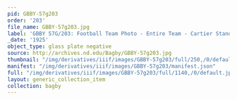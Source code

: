 ```yaml
---
pid: GBBY-57g203
order: '203'
file_name: GBBY-57g203.jpg
label: 'GBBY 57G/203: Football Team Photo - Entire Team - Cartier Stands - 1925'
_date: '1925'
object_type: glass plate negative
source: http://archives.nd.edu/Bagby/GBBY-57g203.jpg
thumbnail: "/img/derivatives/iiif/images/GBBY-57g203/full/250,/0/default.jpg"
manifest: "/img/derivatives/iiif/images/GBBY-57g203/manifest.json"
full: "/img/derivatives/iiif/images/GBBY-57g203/full/1140,/0/default.jpg"
layout: generic_collection_item
collection: bagby
---
```

